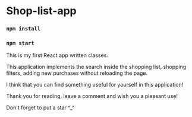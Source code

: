 # Shop-list-app

### `npm install` 
### `npm start`

This is my first React app written classes.

This application implements the search inside the shopping list, shopping filters, adding new purchases without reloading the page.

I think that you can find something useful for yourself in this application!

Thank you for reading, leave a comment and wish you a pleasant use!

Don't forget to put a star ^_^
